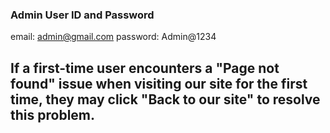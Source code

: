 ### Admin User ID and Password

email: admin@gmail.com
password: Admin@1234

## If a first-time user encounters a "Page not found" issue when visiting our site for the first time, they may click "Back to our site" to resolve this problem.
